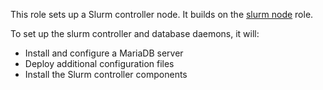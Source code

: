 This role sets up a Slurm controller node. It builds on the [slurm node]
role.

[slurm node]: ../slurm_node

To set up the slurm controller and database daemons, it will:

- Install and configure a MariaDB server
- Deploy additional configuration files
- Install the Slurm controller components
